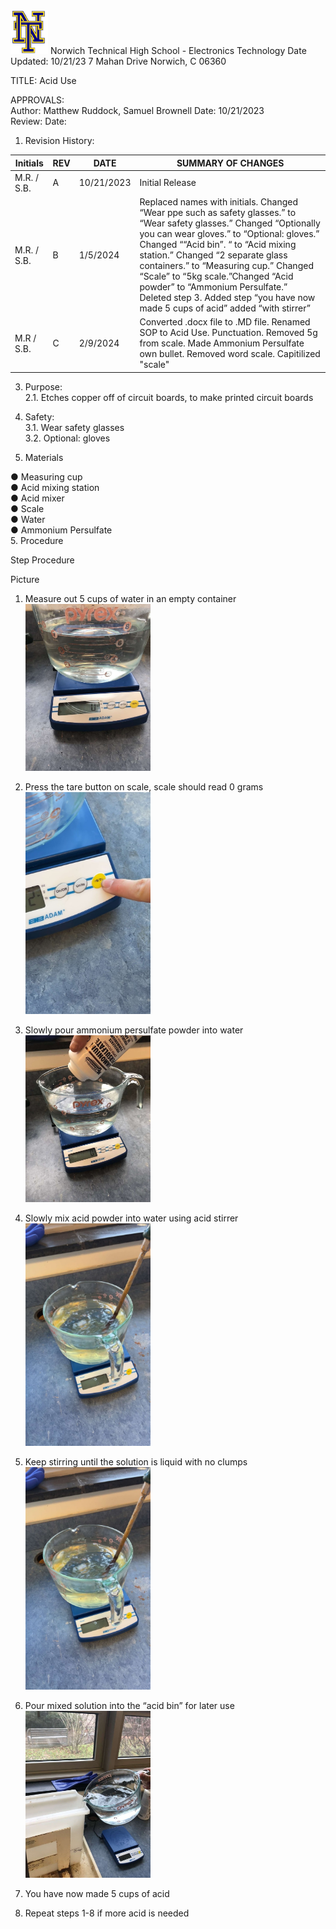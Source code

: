 <img src="https://github.com/MrWillbanks/ElectronicsTechnology/blob/main/Photos/NT_Logo.png" width="60"/>
Norwich Technical High School - Electronics Technology    	   Date Updated:  10/21/23  
7 Mahan Drive  
Norwich, C 06360  
  
  
TITLE:  Acid Use
  
APPROVALS:   
	Author: Matthew Ruddock, Samuel Brownell  	Date: 10/21/2023  	  
	Review:  	  	Date:    
  
1.	Revision History:

|Initials    |	REV  |	DATE |   SUMMARY OF CHANGES |
|-|-|-|--|
|M.R. / S.B. | 	A  |	10/21/2023  |	Initial Release                                                  |
|M.R. / S.B. | 	B  |	1/5/2024  |	Replaced names with initials. Changed “Wear ppe such as safety glasses.” to “Wear safety glasses.” Changed “Optionally you can wear gloves.” to “Optional: gloves.” Changed ““Acid bin”. “ to  “Acid mixing station.” Changed “2 separate glass containers.” to “Measuring cup.” Changed “Scale” to “5kg scale.”Changed “Acid powder” to “Ammonium Persulfate.” Deleted step 3. Added step “you have now made 5 cups of acid” added “with stirrer”	 |
|M.R  / S.B. |  C  | 2/9/2024    |Converted .docx file to .MD file. Renamed SOP to Acid Use. Punctuation. Removed 5g from scale. Made Ammonium Persulfate own bullet. Removed word scale. Capitilized "scale"|                                	
  
3.	Purpose:  
2.1.	Etches copper off of circuit boards, to make printed circuit boards  
  
4.	Safety:  
3.1.	Wear safety glasses  
3.2.	Optional: gloves  
  
5.	Materials 
   
●	Measuring cup  
●	Acid mixing station  
●	Acid mixer  
●	Scale  
●	Water                              
●	Ammonium Persulfate                                  
5.	Procedure                           

Step  	Procedure

Picture  
1. 	 Measure out 5 cups of water in an empty container
	        <img src="https://raw.githubusercontent.com/Matthew-Ruddock/archive-photo/main/pic001.jpg?token=GHSAT0AAAAAACN2AMMAOKTUMDGHM4A74GFKZOGH2MA" alt="image" width="200"/>
2. 	 Press the tare button on scale, scale should read 0 grams
 		<img src="https://raw.githubusercontent.com/Matthew-Ruddock/archive-photo/main/pic002.jpg?token=GHSAT0AAAAAACN2AMMA7HNUBHBTKFHZXFC2ZOGH4IQ" alt="image" width="200"/>  
3.	 Slowly pour ammonium persulfate powder into water
 	        <img src="https://raw.githubusercontent.com/Matthew-Ruddock/archive-photo/main/pic003.jpg?token=GHSAT0AAAAAACN2AMMBL2GTN6RHTFESAHZIZOGH4WQ" alt="image" width="200"/>  
4.	 Slowly mix acid powder into water using acid stirrer
                <img src="https://raw.githubusercontent.com/Matthew-Ruddock/archive-photo/main/pic004.jpg?token=GHSAT0AAAAAACN2AMMAYR753HAZ5CBTOHVAZOGH5BA" alt="image" width="200"/>
5.	 Keep stirring until the solution is liquid with no clumps
 	        <img src="https://raw.githubusercontent.com/Matthew-Ruddock/archive-photo/main/pic005.jpg?token=GHSAT0AAAAAACN2AMMBVT56VURMUUQ6EXH4ZOGH5KA" alt="image" width="200"/>	   
6.	 Pour mixed solution into the “acid bin” for later use
 	         <img src="https://raw.githubusercontent.com/Matthew-Ruddock/archive-photo/main/pic006.jpg?token=GHSAT0AAAAAACN2AMMAGJJJNE5DNBZP5WQ4ZOGH5WQ" alt="image" width="200"/> 
7.	 You have now made 5 cups of acid
 	       
8.	 Repeat steps 1-8 if more acid is needed
 	       




